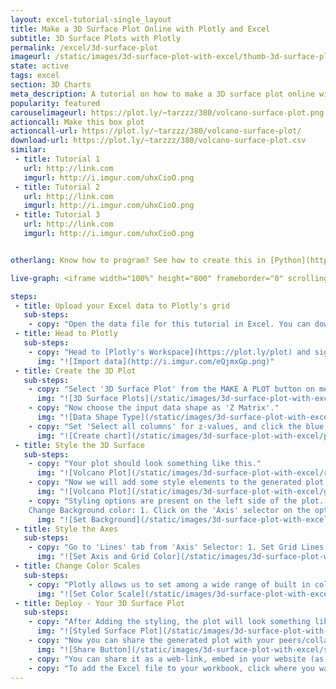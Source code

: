 ```yaml
---
layout: excel-tutorial-single_layout
title: Make a 3D Surface Plot Online with Plotly and Excel
subtitle: 3D Surface Plots with Plotly
permalink: /excel/3d-surface-plot
imageurl: /static/images/3d-surface-plot-with-excel/thumb-3d-surface-plot-with-excel.png
state: active
tags: excel
section: 3D Charts
meta_description: A tutorial on how to make a 3D surface plot online with Excel.
popularity: featured
carouselimageurl: https://plot.ly/~tarzzz/380/volcano-surface-plot.png
actioncall: Make this box plot
actioncall-url: https://plot.ly/~tarzzz/380/volcano-surface-plot/
download-url: https://plot.ly/~tarzzz/380/volcano-surface-plot.csv
similar:
 - title: Tutorial 1
   url: http://link.com
   imgurl: http://i.imgur.com/uhxCioO.png
 - title: Tutorial 2
   url: http://link.com
   imgurl: http://i.imgur.com/uhxCioO.png
 - title: Tutorial 3
   url: http://link.com
   imgurl: http://i.imgur.com/uhxCioO.png


otherlang: Know how to program? See how to create this in [Python](https://plot.ly/python/3d-surface-plots/) or [R](https://plot.ly/r/3d-surface-plots/).

live-graph: <iframe width="100%" height="800" frameborder="0" scrolling="no" src="https://plot.ly/~tarzzz/380/volcano-surface-plot.embed"></iframe>

steps:
 - title: Upload your Excel data to Plotly's grid
   sub-steps:
    - copy: "Open the data file for this tutorial in Excel. You can download the file here in [CSV format](https://plot.ly/~tarzzz/380/volcano-surface-plot.csv)"
 - title: Head to Plotly
   sub-steps:
    - copy: "Head to [Plotly's Workspace](https://plot.ly/plot) and sign into your free Plotly account. Go to 'Import', click 'Upload a file', then choose your Excel file to upload. Your Excel file will now open in Plotly's grid. For more about Plotly's grid, see [this tutorial](/add-data-to-the-plotly-grid/)"
      img: "![Import data](http://i.imgur.com/eQjmxGp.png)"
 - title: Create the 3D Plot
   sub-steps:
    - copy: "Select '3D Surface Plot' from the MAKE A PLOT button on menu bar."
      img: "![3D Surface Plots](/static/images/3d-surface-plot-with-excel/3d-surface-plot-from-menu.png)"
    - copy: "Now choose the input data shape as 'Z Matrix'."
      img: "![Data Shape Type](/static/images/3d-surface-plot-with-excel/select-data-shape.png)"
    - copy: "Set 'Select all columns' for z-values, and click the blue plot button in the sidebar to create the Surface Plot."
      img: "![Create chart](/static/images/3d-surface-plot-with-excel/plot-surface.png)"
 - title: Style the 3D Surface
   sub-steps:
    - copy: "Your plot should look something like this."
      img: "![Volcano Plot](/static/images/3d-surface-plot-with-excel/raw-plot.png)"
    - copy: "Now we will add some style elements to the generated plot. First, let's give it a name. We can add a title by clicking on the text box just above the plot:"
      img: "![Volcano Plot](/static/images/3d-surface-plot-with-excel/give-plot-title.png)"
    - copy: "Styling options are present on the left side of the plot.
    Change Background color: 1. Click on the 'Axis' selector on the options menu on the left side of the plot 2. Click on the 'Lines' tab from the pop-up. 3. Set 'Background' to 'On' 4. Select background color from the color palette."
      img: "![Set Background](/static/images/3d-surface-plot-with-excel/set-background.png)"
 - title: Style the Axes
   sub-steps:
    - copy: "Go to 'Lines' tab from 'Axis' Selector: 1. Set Grid Lines to 'On'. Select rgb(255,255,255),i.e. white color from pop-up. 2. Set Zero Lines to 'On'. Select rgb(255,255,255),i.e. white color from pop-up."
      img: "![Set Axis and Grid Color](/static/images/3d-surface-plot-with-excel/set-axis-color.png)"
 - title: Change Color Scales
   sub-steps:
    - copy: "Plotly allows us to set among a wide range of built in colorscales, in addition to custom color-scale feature. To change the color scale of a plot: 1. Click on the 'Traces' Selector from the style options. 2. Click on 'Style' tab from the pop-up. 3. Turn Auto Color to 'Off', and set one of the color-scales."
      img: "![Set Color Scale](/static/images/3d-surface-plot-with-excel/set-colorscale.png)"
 - title: Deploy - Your 3D Surface Plot
   sub-steps:
    - copy: "After Adding the styling, the plot will look something like this:"
      img: "![Styled Surface Plot](/static/images/3d-surface-plot-with-excel/thumb-3d-surface-plot-with-excel.png)"
    - copy: "Now you can share the generated plot with your peers/collaborators (basically, anyone you want to!) Click on share button on left menu bar:"
      img: "![Share Button](/static/images/3d-surface-plot-with-excel/share-plot-button.png)"
    - copy: "You can share it as a web-link, embed in your website (as an iframe), or share it via popular social networking sites. Cool, huh!"
    - copy: "To add the Excel file to your workbook, click where you want to insert the picture inside Excel. On the INSERT tab inside Excel, in the ILLUSTRATIONS group, click PICTURE. Locate the Plotly graph image that you downloaded and then double-click it. Notice that we also copy-pasted the Plotly graph link in a cell for easy access to the interactive Plotly version."
---
```

